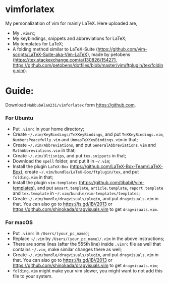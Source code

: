 # vimforlatex
My personalization of vim for mainly LaTeX.
Here uploaded are,
- My `.vimrc`;
- My keybindings, snippets and abbreviations for LaTeX;
- My templates for LaTeX;
- A folding method similar to  LaTeX-Suite (https://github.com/vim-scripts/LaTeX-Suite-aka-Vim-LaTeX), made by petobens (https://tex.stackexchange.com/a/130826/154271, https://github.com/petobens/dotfiles/blob/master/vim/ftplugin/tex/folding.vim).

# Guide:

Download `MahbubAlam231/vimforlatex` form https://github.com.

### For Ubuntu

- Put `.vimrc` in your home directory;
- Create `~/.vim/KeyBindings/TeXKeyBindings`, and put `TeXKeyBindings.vim`, `NumbersPeacefully.vim` and `UnmapTeXKeyBindings.vim` in that;
- Create `~/.vim/Abbreviations`, and put `GeneralAbbreviations.vim` and `MathAbbreviations.vim` in that;
- Create `~/.vim/Ultisnips`, and put `tex.snippets` in that;
- Download the `spell` folder, and put it in `~/.vim`;
- Install the plugin `LaTeX-Box` (https://github.com/LaTeX-Box-Team/LaTeX-Box), create `~/.vim/bundle/LaTeX-Box/ftplugin/tex`, and put `folding.vim` in that;
- Install the plugin `vim-templates` (https://github.com/tibabit/vim-templates), and put `amsart.template`, `article.template`, `report.template` and `tex.template` in `~/.vim/bundle/vim-templates/templates`;
- Create `~/.vim/bundle/dragvisuals/plugin`, and put `dragvisuals.vim` in that. You can also go to https://is.gd/IBV2013 or https://github.com/shinokada/dragvisuals.vim to get `dragvisuals.vim`.

### For macOS
- Put `.vimrc` in `/Users/(your_pc_name)`;
- Replace `~/.vim` by `/Users/(your_pc_name)/.vim` in the above instructions;
- There are some lines (after the 555th line) inside `.vimrc` file as well that contains `~/.vim`, make similar changes there as well;
- Create `~/.vim/bundle/dragvisuals/plugin`, and put `dragvisuals.vim` in that. You can also go to https://is.gd/IBV2013 or https://github.com/shinokada/dragvisuals.vim to get `dragvisuals.vim`;
- `folding.vim` might make your vim slower, you might want to not add this file to your system.
